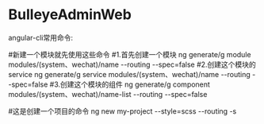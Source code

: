 # BulleyeAdminWeb
angular-cli常用命令:

#新建一个模块就先使用这些命令
#1.首先创建一个模块
ng generate/g module modules/(system、wechat)/name --routing --spec=false
#2.创建这个模块的service
ng generate/g service modules/(system、wechat)/name --routing --spec=false
#3.创建这个模块的组件
ng generate/g component modules/(system、wechat)/name-list --routing --spec=false

#这是创建一个项目的命令
ng new my-project --style=scss --routing -s
